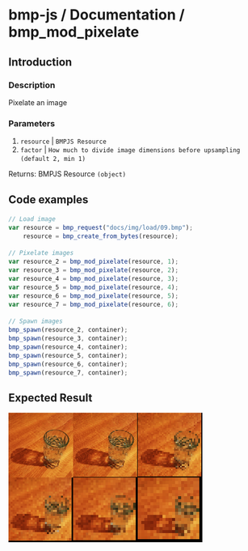 # bmp-js / Documentation / bmp_mod_pixelate
## Introduction

### Description

Pixelate an image

### Parameters

1. `resource` | `BMPJS Resource`
2. `factor` | `How much to divide image dimensions before upsampling (default 2, min 1)`

Returns: BMPJS Resource `(object)`

## Code examples

```js
// Load image
var resource = bmp_request("docs/img/load/09.bmp");
    resource = bmp_create_from_bytes(resource);

// Pixelate images
var resource_2 = bmp_mod_pixelate(resource, 1);
var resource_3 = bmp_mod_pixelate(resource, 2);
var resource_4 = bmp_mod_pixelate(resource, 3);
var resource_5 = bmp_mod_pixelate(resource, 4);
var resource_6 = bmp_mod_pixelate(resource, 5);
var resource_7 = bmp_mod_pixelate(resource, 6);

// Spawn images
bmp_spawn(resource_2, container);
bmp_spawn(resource_3, container);
bmp_spawn(resource_4, container);
bmp_spawn(resource_5, container);
bmp_spawn(resource_6, container);
bmp_spawn(resource_7, container);
```

## Expected Result

![expected-result](./img/029.png)
